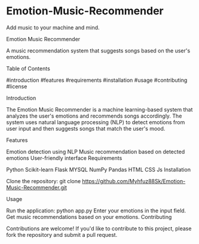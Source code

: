 # Emotion-Music-Recommender
Add music to your machine and mind.



Emotion Music Recommender

A music recommendation system that suggests songs based on the user's emotions.

Table of Contents

#introduction
#features
#requirements
#installation
#usage
#contributing
#license

Introduction

The Emotion Music Recommender is a machine learning-based system that analyzes the user's emotions and recommends songs accordingly. The system uses natural language processing (NLP) to detect emotions from user input and then suggests songs that match the user's mood.

Features

Emotion detection using NLP
Music recommendation based on detected emotions
User-friendly interface
Requirements

Python
Scikit-learn
Flask
MYSQL
NumPy
Pandas
HTML
CSS
Js
Installation

Clone the repository: git clone https://github.com/Myhfuz88Sk/Emotion-Music-Recommender.git

Usage

Run the application: python app.py
Enter your emotions in the input field.
Get music recommendations based on your emotions.
Contributing

Contributions are welcome! If you'd like to contribute to this project, please fork the repository and submit a pull request.
